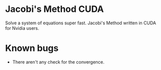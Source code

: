 # Jacobi's Method CUDA
Solve a system of equations super fast.
Jacobi's Method written in CUDA for Nvidia users.

# Known bugs
- There aren't any check for the convergence.
